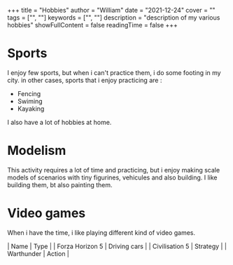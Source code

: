 +++
title = "Hobbies"
author = "William"
date = "2021-12-24"
cover = ""
tags = ["", ""]
keywords = ["", ""]
description = "description of my various hobbies"
showFullContent = false
readingTime = false
+++
# Sports

I enjoy few sports, but when i can't practice them, i do some footing in my city.
in other cases, sports that i enjoy practicing are :
- Fencing
- Swiming
- Kayaking

I also have a lot of hobbies at home.

# Modelism

This activity requires a lot of time and practicing, but i enjoy making scale models of scenarios with tiny figurines, vehicules and also building.
I like building them, bt also painting them.

# Video games

When i have the time, i like playing different kind of video games.

| Name | Type |
| Forza Horizon 5 | Driving cars |
| Civilisation 5 | Strategy |
| Warthunder | Action |
